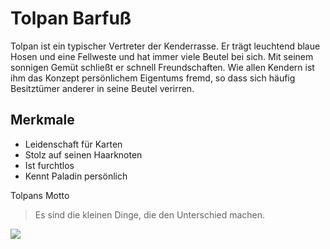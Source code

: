 # Tolpan Barfuß
Tolpan ist ein typischer Vertreter der Kenderrasse. Er trägt leuchtend blaue Hosen und eine Fellweste und hat immer viele Beutel bei sich. 
Mit seinem sonnigen Gemüt schließt er schnell Freundschaften. Wie allen Kendern ist ihm das Konzept persönlichem Eigentums fremd, so dass sich häufig Besitztümer anderer in seine Beutel verirren.
## Merkmale
* Leidenschaft für Karten
* Stolz auf seinen Haarknoten
* Ist furchtlos
* Kennt Paladin persönlich

Tolpans Motto
> Es sind die kleinen Dinge, die den Unterschied machen.

<img src="http://www.sven-kuehnemundt.de/Fantasy_Galerie/Drachenlanze/Die_Helden/Tolpan/Tolpan.jpg"/>
